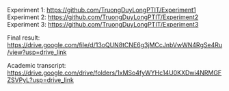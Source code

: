 Experiment 1: https://github.com/TruongDuyLongPTIT/Experiment1
Experiment 2: https://github.com/TruongDuyLongPTIT/Experiment2
Experiment 3: https://github.com/TruongDuyLongPTIT/Experiment3


Final result: https://drive.google.com/file/d/13oQUN8tCNE6g3jMCcJnbVwWN4RgSe4Ru/view?usp=drive_link

Academic transcript: https://drive.google.com/drive/folders/1xMSo4fyWYHc14U0KXDwi4NRMGFZSVPyL?usp=drive_link
